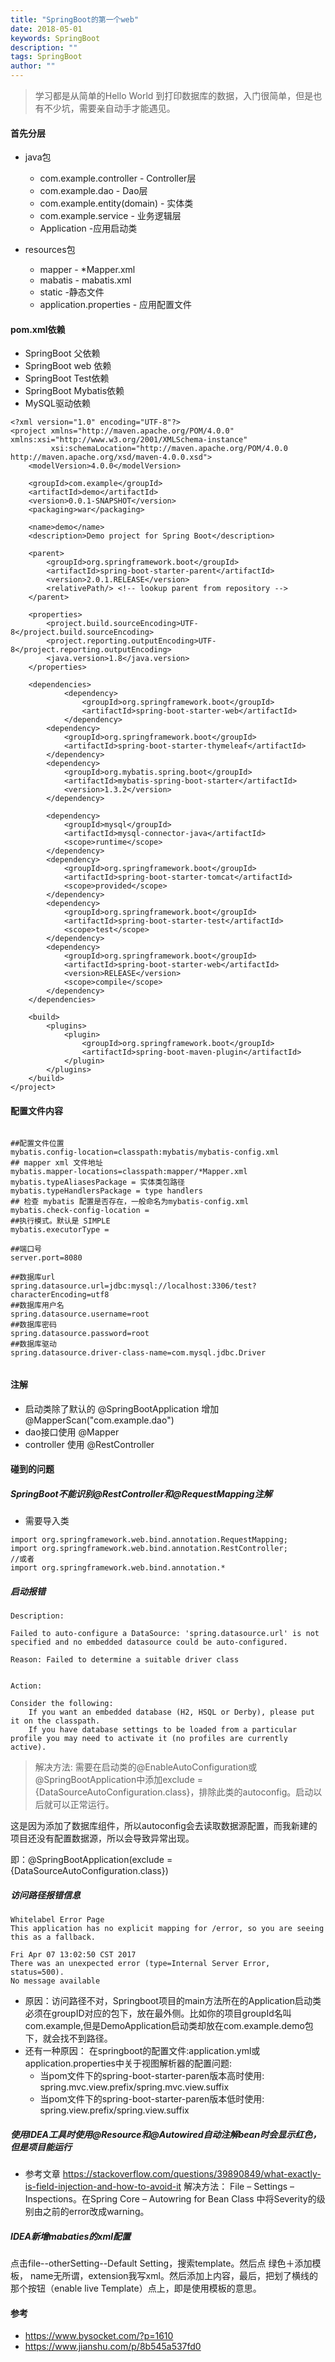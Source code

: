 ```yaml
---
title: "SpringBoot的第一个web"
date: 2018-05-01
keywords: SpringBoot
description: ""
tags: SpringBoot
author: ""
---
```


> 学习都是从简单的Hello World 到打印数据库的数据，入门很简单，但是也有不少坑，需要亲自动手才能遇见。

#### 首先分层

* java包
    * com.example.controller - Controller层
    * com.example.dao - Dao层
    * com.example.entity(domain) - 实体类
    * com.example.service - 业务逻辑层
    * Application -应用启动类

* resources包
    * mapper - *Mapper.xml
    * mabatis - mabatis.xml
    * static -静态文件
    * application.properties - 应用配置文件

#### pom.xml依赖
* SpringBoot 父依赖
* SpringBoot web 依赖
* SpringBoot Test依赖
* SpringBoot Mybatis依赖
* MySQL驱动依赖

```
<?xml version="1.0" encoding="UTF-8"?>
<project xmlns="http://maven.apache.org/POM/4.0.0" xmlns:xsi="http://www.w3.org/2001/XMLSchema-instance"
         xsi:schemaLocation="http://maven.apache.org/POM/4.0.0 http://maven.apache.org/xsd/maven-4.0.0.xsd">
    <modelVersion>4.0.0</modelVersion>

    <groupId>com.example</groupId>
    <artifactId>demo</artifactId>
    <version>0.0.1-SNAPSHOT</version>
    <packaging>war</packaging>

    <name>demo</name>
    <description>Demo project for Spring Boot</description>

    <parent>
        <groupId>org.springframework.boot</groupId>
        <artifactId>spring-boot-starter-parent</artifactId>
        <version>2.0.1.RELEASE</version>
        <relativePath/> <!-- lookup parent from repository -->
    </parent>

    <properties>
        <project.build.sourceEncoding>UTF-8</project.build.sourceEncoding>
        <project.reporting.outputEncoding>UTF-8</project.reporting.outputEncoding>
        <java.version>1.8</java.version>
    </properties>

    <dependencies>
            <dependency>
                <groupId>org.springframework.boot</groupId>
                <artifactId>spring-boot-starter-web</artifactId>
            </dependency>
        <dependency>
            <groupId>org.springframework.boot</groupId>
            <artifactId>spring-boot-starter-thymeleaf</artifactId>
        </dependency>
        <dependency>
            <groupId>org.mybatis.spring.boot</groupId>
            <artifactId>mybatis-spring-boot-starter</artifactId>
            <version>1.3.2</version>
        </dependency>

        <dependency>
            <groupId>mysql</groupId>
            <artifactId>mysql-connector-java</artifactId>
            <scope>runtime</scope>
        </dependency>
        <dependency>
            <groupId>org.springframework.boot</groupId>
            <artifactId>spring-boot-starter-tomcat</artifactId>
            <scope>provided</scope>
        </dependency>
        <dependency>
            <groupId>org.springframework.boot</groupId>
            <artifactId>spring-boot-starter-test</artifactId>
            <scope>test</scope>
        </dependency>
        <dependency>
            <groupId>org.springframework.boot</groupId>
            <artifactId>spring-boot-starter-web</artifactId>
            <version>RELEASE</version>
            <scope>compile</scope>
        </dependency>
    </dependencies>

    <build>
        <plugins>
            <plugin>
                <groupId>org.springframework.boot</groupId>
                <artifactId>spring-boot-maven-plugin</artifactId>
            </plugin>
        </plugins>
    </build>
</project>

```


#### 配置文件内容

```

##配置文件位置
mybatis.config-location=classpath:mybatis/mybatis-config.xml
## mapper xml 文件地址
mybatis.mapper-locations=classpath:mapper/*Mapper.xml
mybatis.typeAliasesPackage = 实体类包路径
mybatis.typeHandlersPackage = type handlers 
## 检查 mybatis 配置是否存在，一般命名为mybatis-config.xml
mybatis.check-config-location = 
##执行模式。默认是 SIMPLE
mybatis.executorType = 

##端口号
server.port=8080

##数据库url
spring.datasource.url=jdbc:mysql://localhost:3306/test?characterEncoding=utf8
##数据库用户名
spring.datasource.username=root
##数据库密码
spring.datasource.password=root
##数据库驱动
spring.datasource.driver-class-name=com.mysql.jdbc.Driver


```

#### 注解
* 启动类除了默认的 @SpringBootApplication 增加 @MapperScan("com.example.dao")
* dao接口使用 @Mapper
* controller 使用 @RestController

#### 碰到的问题
##### SpringBoot不能识别@RestController和@RequestMapping注解

* 需要导入类
 
```
import org.springframework.web.bind.annotation.RequestMapping;
import org.springframework.web.bind.annotation.RestController;
//或者
import org.springframework.web.bind.annotation.*
```

##### 启动报错

```
Description:

Failed to auto-configure a DataSource: 'spring.datasource.url' is not specified and no embedded datasource could be auto-configured.

Reason: Failed to determine a suitable driver class


Action:

Consider the following:
    If you want an embedded database (H2, HSQL or Derby), please put it on the classpath.
    If you have database settings to be loaded from a particular profile you may need to activate it (no profiles are currently active).

```

>解决方法:
     需要在启动类的@EnableAutoConfiguration或@SpringBootApplication中添加exclude ={DataSourceAutoConfiguration.class}，排除此类的autoconfig。启动以后就可以正常运行。

这是因为添加了数据库组件，所以autoconfig会去读取数据源配置，而我新建的项目还没有配置数据源，所以会导致异常出现。

即：@SpringBootApplication(exclude = {DataSourceAutoConfiguration.class})



##### 访问路径报错信息

```
Whitelabel Error Page
This application has no explicit mapping for /error, so you are seeing this as a fallback.

Fri Apr 07 13:02:50 CST 2017
There was an unexpected error (type=Internal Server Error, status=500).
No message available
```

 * 原因：访问路径不对，Springboot项目的main方法所在的Application启动类必须在groupID对应的包下，放在最外侧。比如你的项目groupId名叫com.example,但是DemoApplication启动类却放在com.example.demo包下，就会找不到路径。
 * 还有一种原因：
在springboot的配置文件:application.yml或application.properties中关于视图解析器的配置问题: 
    * 当pom文件下的spring-boot-starter-paren版本高时使用: 
spring.mvc.view.prefix/spring.mvc.view.suffix 
    * 当pom文件下的spring-boot-starter-paren版本低时使用: 
spring.view.prefix/spring.view.suffix

##### 使用IDEA工具时使用@Resource和@Autowired自动注解bean时会显示红色，但是项目能运行 
*  参考文章 https://stackoverflow.com/questions/39890849/what-exactly-is-field-injection-and-how-to-avoid-it
 解决方法： 
File – Settings – Inspections。在Spring Core – Autowring for Bean Class 中将Severity的级别由之前的error改成warning。

##### IDEA新增mabaties的xml配置
点击file--otherSetting--Default Setting，搜索template。然后点 绿色＋添加模板， name无所谓，extension我写xml。然后添加上内容，最后，把划了横线的那个按钮（enable live Template）点上，即是使用模板的意思。

#### 参考
* https://www.bysocket.com/?p=1610
* https://www.jianshu.com/p/8b545a537fd0
